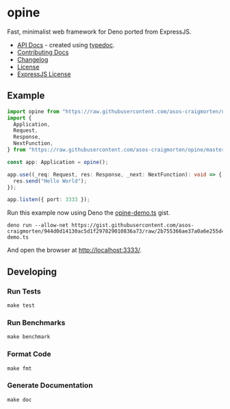 # opine

Fast, minimalist web framework for Deno ported from ExpressJS.

- [API Docs](https://asos-craigmorten.github.io/opine/) - created using [typedoc](https://typedoc.org/).
- [Contributing Docs](./.github/CONTRIBUTING.md)
- [Changelog](./.github/CHANGELOG.md)
- [License](./LICENSE.md)
- [ExpressJS License](./EXPRESS_LICENSE.md)

## Example

```ts
import opine from "https://raw.githubusercontent.com/asos-craigmorten/opine/master/mod.ts";
import {
  Application,
  Request,
  Response,
  NextFunction,
} from "https://raw.githubusercontent.com/asos-craigmorten/opine/master/typings/index.d.ts";

const app: Application = opine();

app.use((_req: Request, res: Response, _next: NextFunction): void => {
  res.send("Hello World");
});

app.listen({ port: 3333 });
```

Run this example now using Deno the [opine-demo.ts](https://gist.github.com/asos-craigmorten/944d0d14130ac5d1f297829010836a73) gist.

```console
deno run --allow-net https://gist.githubusercontent.com/asos-craigmorten/944d0d14130ac5d1f297829010836a73/raw/2b755366ae37a0a6e255d43ec1d1d6401e9cf47c/opine-demo.ts
```

And open the browser at <http://localhost:3333/>.

## Developing

### Run Tests

```console
make test
```

### Run Benchmarks

```console
make benchmark
```

### Format Code

```console
make fmt
```

### Generate Documentation

```console
make doc
```
